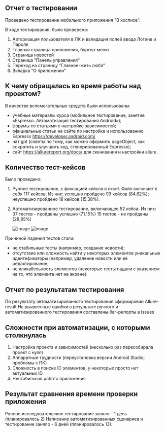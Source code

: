 ## Отчет о тестировании
Проведено тестирование мобильного приложения "В хосписе".

В ходе тестирования, было проверено:
1. Авторизация пользователя в ЛК и валидация полей ввода Логина и Пароля
2. Главная страница приложения, бургер-меню
3. Страница новостей
4. Страница "Панель управления"
5. Переход на страницу "Главное-жить любя"
6. Вкладка "О приложении"

## К чему обращалась во время работы над проектом?
В качестве вспомогательных средств были использованы:
 - учебные материалы курса (мобильное тестирование, занятие «Espresso. Автоматизация тестирования Android»);
 - форумы со статьями о настройке зависимостей;
 - официальные статьи на сайте по настройке и использованию Espresso <https://developer.android.com/>
 - чат gpt (советы по тому, как можно оформить pageObject, как сократить и улучшить код, сгенерированный Espresso);
 - сайт <https://allurereport.org/docs/> для скачивания и настройки allure.

## Количество тест-кейсов
Было проведено:

1. Ручное тестирование, с фиксацией кейсов в excel. Файл включает в себя 117 кейсов. Из них:
успешно пройдено 99 кейсов (84.62%);
неуспешно пройдено 18 кейсов (15.38%).

2. Автоматизированное тестирование, включающее 52 кейса. Из них:
 37 тестов - пройдены успешно (71.15%)
 15 тестов - не пройдены (28,85%)

   ![image](https://github.com/user-attachments/assets/6de257af-75cb-434c-8cf2-998bd4081817)
   ![image](https://github.com/user-attachments/assets/f8b46a8e-053b-4827-910a-0684209cae8c)


Причиной падения тестов стали:
 - не стабильные тесты (например, создание новости);
 - отсутствие или сложность найти у некоторых элементов уникальные идентификаторы (например, удаление новости или её редактирование;
 - не кликабельность элементов (некоторые тесты падали с указанием на то, что элемента нет на экране).

## Отчет по результатам тестирования
По результату автоматизированного тестирования сформирован Allure-result
На выявленные ошибки в результате ручного и автоматизированного тестирования составлены баг-репорты в issues

## Сложности при автоматизации, с которыми столкнулась
1. Настройка проекта и зависимостей (несколько раз пересобирала проект с нуля)
2. Аппаратные трудности (переустановка версии Android Studio; проблемы с ПК)
3. Сложность в поиске ID элементов, у некоторых просто нет актуальных ID.
4. Нестабильная работа приложения

## Результат сравнения времени проверки приложения
Ручное исследовательское тестирование заняло - 1 день (планировалось 2)
Написание автоматизированных сценариев и тестирование заняло - 6 дней (планировалось 13).
